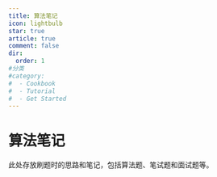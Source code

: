 ```yaml
---
title: 算法笔记
icon: lightbulb
star: true
article: true
comment: false
dir:
  order: 1
#分类
#category:
#  - Cookbook
#  - Tutorial
#  - Get Started
---
```


# 算法笔记

此处存放刷题时的思路和笔记，包括算法题、笔试题和面试题等。

<!-- more -->